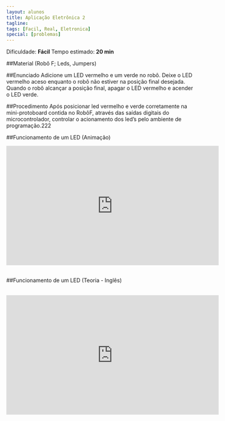 ```yaml
---
layout: alunos
title: Aplicação Eletrônica 2 
tagline: 
tags: [Facil, Real, Eletronica]
special: [problemas]
---
```


Dificuldade: **Fácil**
Tempo estimado: **20 min**

##Material
(Robô F; Leds, Jumpers)

##Enunciado
Adicione  um  LED  vermelho  e  um  verde  no  robô.  Deixe  o  LED  vermelho  aceso enquanto o robô não estiver na posição  final desejada. Quando o robô alcançar a posição final, apagar o LED vermelho e acender o LED verde.

##Procedimento
Após posicionar  led vermelho e verde corretamente na mini-protoboard contida no RobôF, através das saídas digitais do microcontrolador, controlar o acionamento dos led’s pelo ambiente de programação.222

##Funcionamento de um LED (Animação)
<br>
<center> 
<iframe width="560" height="315" src="https://www.youtube.com/embed/NPX1rGj4pDM" frameborder="0" allowfullscreen></iframe>
</center>
<br>

##Funcionamento de um LED (Teoria - Inglês)

<br>
<center>
<iframe width="560" height="315" src="https://www.youtube.com/embed/fP59RSgQqg8" frameborder="0" allowfullscreen></iframe>
</center>



